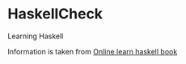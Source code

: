 # HaskellCheck
Learning Haskell

Information is taken from [Online learn haskell book](http://learnyouahaskell.com/)